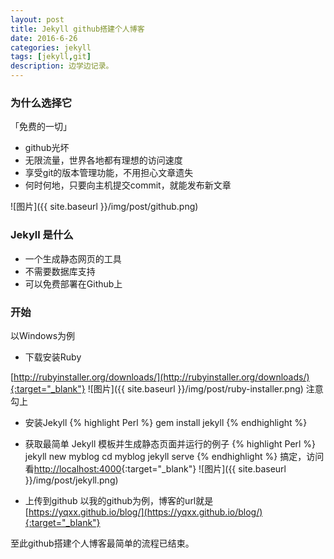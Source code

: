 ```yaml
---
layout: post
title: Jekyll github搭建个人博客
date: 2016-6-26
categories: jekyll
tags: [jekyll,git]
description: 边学边记录。
---
```


### 为什么选择它

「免费的一切」
- github光坏
- 无限流量，世界各地都有理想的访问速度
- 享受git的版本管理功能，不用担心文章遗失
- 何时何地，只要向主机提交commit，就能发布新文章

![图片]({{ site.baseurl }}/img/post/github.png)

### Jekyll 是什么
- 一个生成静态网页的工具
- 不需要数据库支持
- 可以免费部署在Github上

### 开始 
以Windows为例
- 下载安装Ruby

[http://rubyinstaller.org/downloads/](http://rubyinstaller.org/downloads/){:target="_blank"}
![图片]({{ site.baseurl }}/img/post/ruby-installer.png)
注意勾上
- 安装Jekyll
{% highlight Perl %}
gem install jekyll
{% endhighlight %}
- 获取最简单 Jekyll 模板并生成静态页面并运行的例子
{% highlight Perl %}
jekyll new myblog
cd myblog
jekyll serve
{% endhighlight %}
搞定，访问看[http://localhost:4000](http://localhost:4000){:target="_blank"}
![图片]({{ site.baseurl }}/img/post/jekyll.png)

- 上传到github
以我的github为例，博客的url就是[https://yqxx.github.io/blog/](https://yqxx.github.io/blog/){:target="_blank"}

至此github搭建个人博客最简单的流程已结束。